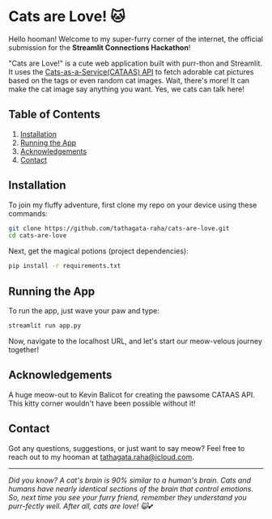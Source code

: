 # Cats are Love! 🐱

Hello hooman! Welcome to my super-furry corner of the internet, the official submission for the **Streamlit Connections Hackathon**! 

"Cats are Love!" is a cute web application built with purr-thon and Streamlit. It uses the [Cats-as-a-Service(CATAAS) API](https://cataas.com/) to fetch adorable cat pictures based on the tags or even random cat images. Wait, there's more! It can make the cat image say anything you want. Yes, we cats can talk here!

## Table of Contents
1. [Installation](#installation)
2. [Running the App](#running-the-app)
3. [Acknowledgements](#acknowledgements)
4. [Contact](#contact)

<a name="installation"></a>
## Installation
To join my fluffy adventure, first clone my repo on your device using these commands:

```bash
git clone https://github.com/tathagata-raha/cats-are-love.git
cd cats-are-love
```

Next, get the magical potions (project dependencies):

```bash
pip install -r requirements.txt
```

<a name="running-the-app"></a>

## Running the App
To run the app, just wave your paw and type:

```bash
streamlit run app.py
```

Now, navigate to the localhost URL, and let's start our meow-velous journey together!

<a name="acknowledgements"></a>

## Acknowledgements
A huge meow-out to Kevin Balicot for creating the pawsome CATAAS API. This kitty corner wouldn't have been possible without it!

<a name="contact"></a>
## Contact

Got any questions, suggestions, or just want to say meow? Feel free to reach out to my hooman at tathagata.raha@icloud.com.

---

*Did you know? A cat's brain is 90% similar to a human's brain. Cats and humans have nearly identical sections of the brain that control emotions. So, next time you see your furry friend, remember they understand you purr-fectly well. After all, cats are love! 😺💕*

